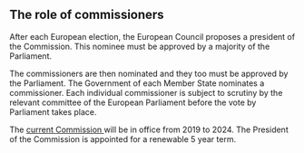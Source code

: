 ##  The role of commissioners

After each European election, the European Council proposes a president of the
Commission. This nominee must be approved by a majority of the Parliament.

The commissioners are then nominated and they too must be approved by the
Parliament. The Government of each Member State nominates a commissioner. Each
individual commissioner is subject to scrutiny by the relevant committee of
the European Parliament before the vote by Parliament takes place.

The [ current Commission
](https://ec.europa.eu/commission/commissioners/2019-2024_en) will be in
office from 2019 to 2024. The President of the Commission is appointed for a
renewable 5 year term.
